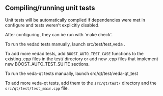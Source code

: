 Compiling/running unit tests
------------------------------------

Unit tests will be automatically compiled if dependencies were met in configure
and tests weren't explicitly disabled.

After configuring, they can be run with 'make check'.

To run the vedad tests manually, launch src/test/test_veda .

To add more vedad tests, add `BOOST_AUTO_TEST_CASE` functions to the existing
.cpp files in the test/ directory or add new .cpp files that
implement new BOOST_AUTO_TEST_SUITE sections.

To run the veda-qt tests manually, launch src/qt/test/veda-qt_test

To add more veda-qt tests, add them to the `src/qt/test/` directory and
the `src/qt/test/test_main.cpp` file.
